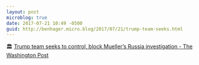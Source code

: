 ```yaml
---
layout: post
microblog: true
date: 2017-07-21 10:49 -0500
guid: http://benhager.micro.blog/2017/07/21/trump-team-seeks.html
---
```

🏛 [Trump team seeks to control, block Mueller’s Russia investigation - The Washington Post](https://www.washingtonpost.com/politics/trumps-lawyers-seek-to-undercut-muellers-russia-investigation/)
